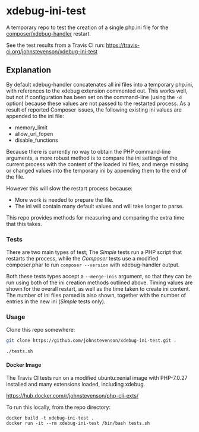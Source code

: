 # xdebug-ini-test
A temporary repo to test the creation of a single php.ini file for the [composer/xdebug-handler](https://github.com/composer/xdebug-handler) restart.

See the test results from a Travis CI run: https://travis-ci.org/johnstevenson/xdebug-ini-test

## Explanation
By default xdebug-handler concatenates all ini files into a temporary php.ini, with references to the xdebug extension commented out. This works well, but not if configuration has been set on the command-line (using the `-d` option) because these values are not passed to the restarted process. As a result of reported Composer issues, the following existing ini values are appended to the ini file:

- memory_limit
- allow_url_fopen
- disable_functions

Because there is currently no way to obtain the PHP command-line arguments, a more robust method is to compare the ini settings of the current process with the content of the loaded ini files, and merge missing or changed values into the temporary ini by appending them to the end of the file.

However this will slow the restart process because:

- More work is needed to prepare the file.
- The ini will contain many default values and will take longer to parse.

This repo provides methods for measuring and comparing the extra time that this takes.

### Tests
There are two main types of test; The _Simple_ tests run a PHP script that restarts the process, while the _Composer_ tests use a modified composer.phar to run `composer --version` with xdebug-handler output.

Both these tests types accept a `--merge-inis` argument, so that they can be run using both of the ini creation methods outlined above. Timing values are shown for the overall restart, as well as the time taken to create ini content. The number of ini files parsed is also shown, together with the number of entries in the new ini (_Simple_ tests only).

### Usage
Clone this repo somewhere:

```bash
git clone https://github.com/johnstevenson/xdebug-ini-test.git .

./tests.sh
```

#### Docker Image
The Travis CI tests run on a modified ubuntu:xenial image with PHP-7.0.27 installed and many extensions loaded, including xdebug.

https://hub.docker.com/r/johnstevenson/php-cli-exts/

To run this locally, from the repo directory:
```docker
docker build -t xdebug-ini-test .
docker run -it --rm xdebug-ini-test /bin/bash tests.sh
```
